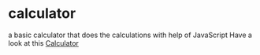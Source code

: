 # calculator
 a basic calculator that does the calculations with help of JavaScript
Have a look at this [Calculator](https://minhajiqball.github.io/calculator/)
